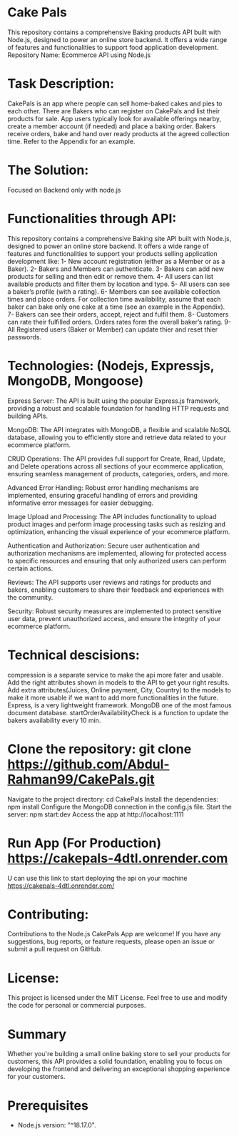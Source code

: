 # Cake Pals

This repository contains a comprehensive Baking products API built with Node.js, designed to power an online store backend. It offers a wide range of features and functionalities to support food application development.
Repository Name: Ecommerce API using Node.js

# Task Description:
CakePals is an app where people can sell home-baked cakes and pies to each other. There are Bakers
who can register on CakePals and list their products for sale. App users typically look for available
offerings nearby, create a member account (if needed) and place a baking order. Bakers receive orders,
bake and hand over ready products at the agreed collection time. Refer to the Appendix for an example.

# The Solution:
Focused on Backend only with node.js

# Functionalities through API:

This repository contains a comprehensive Baking site API built with Node.js, designed to power an online store backend. It offers a wide range of features and functionalities to support your products selling application development like: 
  1- New account registration (either as a Member or as a Baker).
  2- Bakers and Members can authenticate.
  3- Bakers can add new products for selling and then edit or remove them.
  4- All users can list available products and filter them by location and type.
  5- All users can see a baker’s profile (with a rating).
  6- Members can see available collection times and place orders. For collection time availability, assume that each baker can bake only one       cake at a time (see an example in the Appendix).
  7- Bakers can see their orders, accept, reject and fulfil them.
  8- Customers can rate their fulfilled orders. Orders rates form the overall baker’s rating.
  9- All Registered users (Baker or Member) can update thier and reset thier passwords.

# Technologies: (Nodejs, Expressjs, MongoDB, Mongoose)
Express Server: The API is built using the popular Express.js framework, providing a robust and scalable foundation for handling HTTP requests and building APIs.

MongoDB: The API integrates with MongoDB, a flexible and scalable NoSQL database, allowing you to efficiently store and retrieve data related to your ecommerce platform.

CRUD Operations: The API provides full support for Create, Read, Update, and Delete operations across all sections of your ecommerce application, ensuring seamless management of products, categories, orders, and more.

Advanced Error Handling: Robust error handling mechanisms are implemented, ensuring graceful handling of errors and providing informative error messages for easier debugging.

Image Upload and Processing: The API includes functionality to upload product images and perform image processing tasks such as resizing and optimization, enhancing the visual experience of your ecommerce platform.

Authentication and Authorization: Secure user authentication and authorization mechanisms are implemented, allowing for protected access to specific resources and ensuring that only authorized users can perform certain actions.

Reviews: The API supports user reviews and ratings for products and bakers, enabling customers to share their feedback and experiences with the community.

Security: Robust security measures are implemented to protect sensitive user data, prevent unauthorized access, and ensure the integrity of your ecommerce platform.

# Technical descisions:

compression is a separate service to make the api more fater and usable.
Add the right attributes shown in models to the API to get your right results.
Add extra attributes(Juices, Online payment, City, Country) to the models to make it more usable if we want to add more functionalities in the future.
Express, is a very lightweight framework.
MongoDB one of the most famous document database.
startOrderAvailabilityCheck is a function to update the bakers availability every 10 min.


# Clone the repository: git clone https://github.com/Abdul-Rahman99/CakePals.git

Navigate to the project directory: cd CakePals
Install the dependencies: npm install 
Configure the MongoDB connection in the config.js file. 
Start the server: npm start:dev
Access the app at http://localhost:1111

# Run App (For Production) https://cakepals-4dtl.onrender.com

U can use this link to start deploying the api on your machine 
https://cakepals-4dtl.onrender.com/

# Contributing:

Contributions to the Node.js CakePals App are welcome! If you have any suggestions, bug reports, or feature requests, please open an issue or submit a pull request on GitHub.

# License:
This project is licensed under the MIT License. Feel free to use and modify the code for personal or commercial purposes.

# Summary
Whether you're building a small online baking store to sell your products for customers, this API provides a solid foundation, enabling you to focus on developing the frontend and delivering an exceptional shopping experience for your customers.

# Prerequisites

- Node.js version: "^18.17.0".
